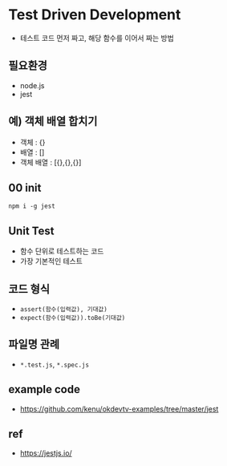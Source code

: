 # Test Driven Development

* 테스트 코드 먼저 짜고, 해당 함수를 이어서 짜는 방법

## 필요환경

* node.js
* jest

## 예) 객체 배열 합치기

* 객체 : {}
* 배열 : []
* 객체 배열 : [{},{},{}]

## 00 init

```
npm i -g jest
```

## Unit Test

* 함수 단위로 테스트하는 코드
* 가장 기본적인 테스트

## 코드 형식

* `assert(함수(입력값), 기대값)`
* `expect(함수(입력값)).toBe(기대값)`

## 파일명 관례

* `*.test.js`, `*.spec.js`

## example code
* https://github.com/kenu/okdevtv-examples/tree/master/jest

## ref
* https://jestjs.io/

